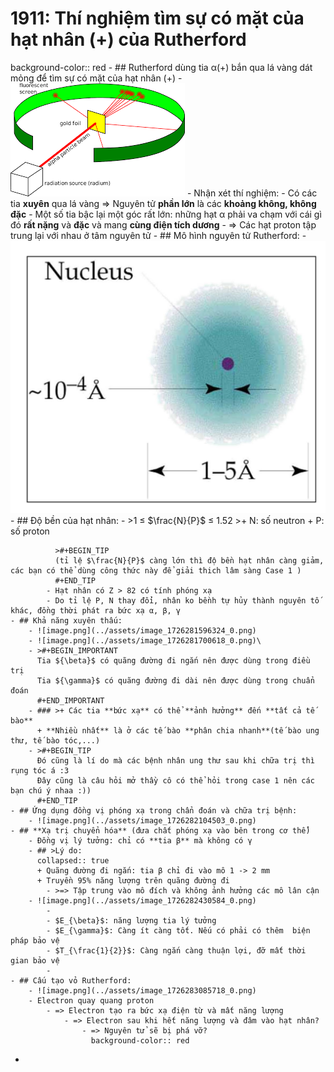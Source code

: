 # 1911: Thí nghiệm tìm sự có mặt của hạt nhân (+) của Rutherford
 background-color:: red
	- ## Rutherford dùng tia α(+) bắn qua lá vàng dát mỏng để tìm sự có mặt của hạt nhân (+)
		- ![download.png](../assets/download_1726280372197_0.png)
		- Nhận xét thí nghiệm:
			- Có các tia **xuyên** qua lá vàng => Nguyên tử **phần lớn** là các **khoảng không, không đặc**
			- Một số tia bậc lại một góc rất lớn: những hạt α phải va chạm với cái gì đó **rất nặng** và **đặc** và mang **cùng điện tích dương**
			- => Các hạt proton tập trung lại với nhau ở tâm nguyên tử
		- ## Mô hình nguyên tử Rutherford:
			- ![image.png](../assets/image_1726280768587_0.png)
		- ## Độ bền của hạt nhân:
			- >1   $\leq$ $\frac{N}{P}$ $\leq$ 1.52
			  >+ N: số neutron
			  + P: số proton
			  
			  >#+BEGIN_TIP
			  (tỉ lệ $\frac{N}{P}$ càng lớn thì độ bền hạt nhân càng giảm, các bạn có thể dùng công thức này để giải thich lâm sàng Case 1 )
			  #+END_TIP
			- Hạt nhân có Z > 82 có tính phóng xạ
			- Do tỉ lệ P, N thay đổi, nhân ko bềnh tự hủy thành nguyên tố khác, đồng thời phát ra bức xạ α, β, γ
	- ## Khả năng xuyên thấu:
		- ![image.png](../assets/image_1726281596324_0.png)
		- ![image.png](../assets/image_1726281700618_0.png)\
		- >#+BEGIN_IMPORTANT
		  Tia ${\beta}$ có quãng đường đi ngắn nên được dùng trong điều trị
		  Tia ${\gamma}$ có quãng đường đi dài nên được dùng trong chuẩn đoán
		  #+END_IMPORTANT
		- ### >+ Các tia **bức xạ** có thể **ảnh hưởng** đến **tất cả tế bào**
		  + **Nhiều nhất** là ở các tế bào **phân chia nhanh**(tế bào ung thư, tế bào tóc,...)
		- >#+BEGIN_TIP
		  Đó cũng là lí do mà các bệnh nhân ung thư sau khi chữa trị thì rụng tóc á :3
		  Đây cũng là câu hỏi mở thầy cô có thể hỏi trong case 1 nên các bạn chú ý nhaa :))
		  #+END_TIP
	- ## Ứng dụng đồng vị phóng xạ trong chẩn đoán và chữa trị bệnh:
		- ![image.png](../assets/image_1726282104503_0.png)
	- ## **Xạ trị chuyển hóa** (đưa chất phóng xạ vào bên trong cơ thể)
		- Đồng vị lý tưởng: chỉ có **tia β** mà không có γ
		- ## >Lý do:
		  collapsed:: true
		  + Quãng đường đi ngắn: tia β chỉ đi vào mô 1 -> 2 mm
		  + Truyền 95% năng lượng trên quãng đường đi
			- >=> Tập trung vào mô đích và không ảnh hưởng các mô lân cận
		- ![image.png](../assets/image_1726282430584_0.png)
			-
			- $E_{\beta}$: năng lượng tia lý tưởng
			- $E_{\gamma}$: Càng ít càng tốt. Nếu có phải có thêm  biện pháp bảo vệ
			- $T_{\frac{1}{2}}$: Càng ngắn càng thuận lợi, đỡ mất thời gian bảo vệ
			-
	- ## Cấu tạo vỏ Rutherford:
		- ![image.png](../assets/image_1726283085718_0.png)
		- Electron quay quang proton
			- => Electron tạo ra bức xạ điện từ và mất năng lượng
				- => Electron sau khi hết năng lượng và đâm vào hạt nhân?
					- => Nguyên tử sẽ bị phá vỡ?
					  background-color:: red
-